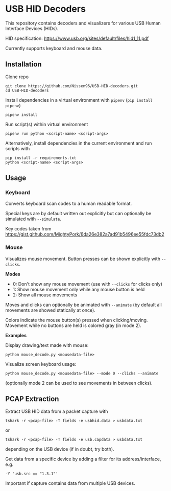 # USB HID Decoders

This repository contains decoders and visualizers for various USB Human Interface Devices (HIDs).

HID specification: https://www.usb.org/sites/default/files/hid1_11.pdf

Currently supports keyboard and mouse data.


## Installation

Clone repo
```
git clone https://github.com/Nissen96/USB-HID-decoders.git
cd USB-HID-decoders
```

Install dependencies in a virtual environment with `pipenv` (`pip install pipenv`)
```
pipenv install
```

Run script(s) within virtual environment
```
pipenv run python <script-name> <script-args>
```

Alternatively, install dependencies in the current environment and run scripts with
```
pip install -r requirements.txt
python <script-name> <script-args>
```


## Usage

### Keyboard

Converts keyboard scan codes to a human readable format.

Special keys are by default written out explicitly but can optionally be simulated with `--simulate`.

Key codes taken from https://gist.github.com/MightyPork/6da26e382a7ad91b5496ee55fdc73db2

### Mouse

Visualizes mouse movement. Button presses can be shown explicitly with `--clicks`.

**Modes**

- 0: Don't show any mouse movement (use with `--clicks` for clicks only)
- 1: Show mouse movement only while any mouse button is held
- 2: Show all mouse movements

Moves and clicks can optionally be animated with `--animate` (by default all movements are showed statically at once).

Colors indicate the mouse button(s) pressed when clicking/moving. Movement while no buttons are held is colored gray (in mode 2).

**Examples**

Display drawing/text made with mouse:

```
python mouse_decode.py <mousedata-file>
```

Visualize screen keyboard usage:

```
python mouse_decode.py <mousedata-file> --mode 0 --clicks --animate
```
(optionally mode 2 can be used to see movements in between clicks).


## PCAP Extraction

Extract USB HID data from a packet capture with
```
tshark -r <pcap-file> -T fields -e usbhid.data > usbdata.txt
```
or
```
tshark -r <pcap-file> -T fields -e usb.capdata > usbdata.txt
```
depending on the USB device (if in doubt, try both).

Get data from a specific device by adding a filter for its address/interface, e.g.
```
-Y 'usb.src == "1.3.1"'
```
Important if capture contains data from multiple USB devices.
